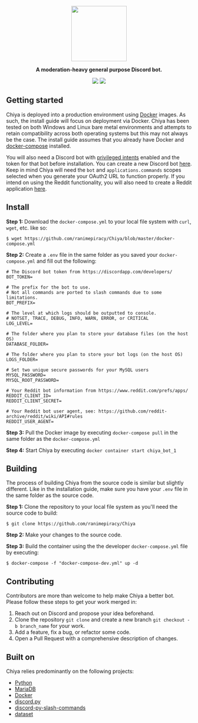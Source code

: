 
<p align="center">
<img width="150" height="150" src="https://i.imgur.com/Lkqobis.png">
</p>

<p align="center">
<b>A moderation-heavy general purpose Discord bot.</b>
</p>

<p align="center">
<a href="https://discord.gg/piracy"><img src="https://img.shields.io/discord/622243127435984927?label=Discord&logo=discord"></a> <a href="https://github.com/ranimepiracy/Chiya/actions"><img src="https://github.com/ranimepiracy/Chiya/workflows/Docker/badge.svg?branch=master"></a>
</p>

## Getting started

Chiya is deployed into a production environment using [Docker](https://docs.docker.com/engine/reference/run/) images. As such, the install guide will focus on deployment via Docker. Chiya has been tested on both Windows and Linux bare metal environments and attempts to retain compatibility across both operating systems but this may not always be the case. The install guide assumes that you already have Docker and [docker-compose](https://docs.docker.com/compose/) installed.

You will also need a Discord bot with [privileged intents](https://discordpy.readthedocs.io/en/stable/intents.html) enabled and the token for that bot before installation. You can create a new Discord bot [here](https://discord.com/developers/). Keep in mind Chiya will need the `bot` and `applications.commands` scopes selected when you generate your OAuth2 URL to function properly. If you intend on using the Reddit functionality, you will also need to create a Reddit application [here](https://www.reddit.com/prefs/apps/).

## Install

**Step 1:** Download the `docker-compose.yml` to your local file system with `curl`, `wget`, etc. like so:
```
$ wget https://github.com/ranimepiracy/Chiya/blob/master/docker-compose.yml
```

**Step 2:** Create a `.env` file in the same folder as you saved your `docker-compose.yml` and fill out the following:

```env
# The Discord bot token from https://discordapp.com/developers/
BOT_TOKEN=

# The prefix for the bot to use. 
# Not all commands are ported to slash commands due to some limitations.
BOT_PREFIX=

# The level at which logs should be outputted to console.
# NOTSET, TRACE, DEBUG, INFO, WARN, ERROR, or CRITICAL
LOG_LEVEL=

# The folder where you plan to store your database files (on the host OS)
DATABASE_FOLDER=

# The folder where you plan to store your bot logs (on the host OS)
LOGS_FOLDER=

# Set two unique secure passwords for your MySQL users
MYSQL_PASSWORD=
MYSQL_ROOT_PASSWORD=

# Your Reddit bot information from https://www.reddit.com/prefs/apps/
REDDIT_CLIENT_ID=
REDDIT_CLIENT_SECRET=

# Your Reddit bot user agent, see: https://github.com/reddit-archive/reddit/wiki/API#rules
REDDIT_USER_AGENT=
```

**Step 3:** Pull the Docker image by executing `docker-compose pull` in the same folder as the `docker-compose.yml`

**Step 4:** Start Chiya by executing `docker container start chiya_bot_1`

## Building

The process of building Chiya from the source code is similar but slightly different. Like in the installation guide, make sure you have your `.env` file in the same folder as the source code.

**Step 1:** Clone the repository to your local file system as you'll need the source code to build:
```
$ git clone https://github.com/ranimepiracy/Chiya
```

**Step 2:** Make your changes to the source code.

**Step 3:** Build the container using the the developer `docker-compose.yml` file by executing:
```
$ docker-compose -f "docker-compose-dev.yml" up -d
```


## Contributing

Contributors are more than welcome to help make Chiya a better bot. Please follow these steps to get your work merged in:

1. Reach out on Discord and propose your idea beforehand.
2. Clone the repository `git clone` and create a new branch `git checkout -b branch_name` for your work.
3. Add a feature, fix a bug, or refactor some code.
4. Open a Pull Request with a comprehensive description of changes.

## Built on

Chiya relies predominantly on the following projects:

* [Python](https://www.python.org/)
* [MariaDB](https://mariadb.org/)
* [Docker](https://www.docker.com/)
* [discord.py](https://github.com/Rapptz/discord.py)
* [discord-py-slash-commands](https://github.com/discord-py-slash-commands/)
* [dataset](https://dataset.readthedocs.io)
